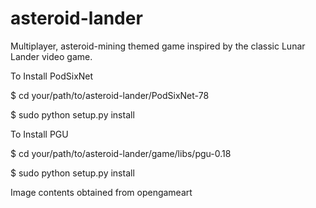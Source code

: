 asteroid-lander
===============

Multiplayer, asteroid-mining themed game inspired by the classic Lunar Lander video game.

To Install PodSixNet

$ cd your/path/to/asteroid-lander/PodSixNet-78

$ sudo python setup.py install

To Install PGU

$ cd your/path/to/asteroid-lander/game/libs/pgu-0.18

$ sudo python setup.py install

Image contents obtained from opengameart
